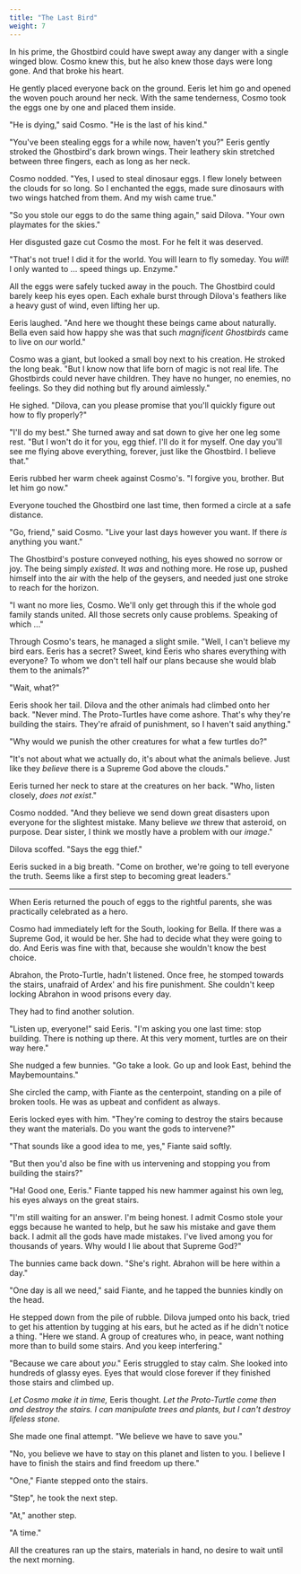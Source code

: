 ```yaml
---
title: "The Last Bird"
weight: 7
---
```


In his prime, the Ghostbird could have swept away any danger with a single winged blow. Cosmo knew this, but he also knew those days were long gone. And that broke his heart.

He gently placed everyone back on the ground. Eeris let him go and opened the woven pouch around her neck. With the same tenderness, Cosmo took the eggs one by one and placed them inside.

"He is dying," said Cosmo. "He is the last of his kind."

"You've been stealing eggs for a while now, haven't you?" Eeris gently stroked the Ghostbird's dark brown wings. Their leathery skin stretched between three fingers, each as long as her neck.

Cosmo nodded. "Yes, I used to steal dinosaur eggs. I flew lonely between the clouds for so long. So I enchanted the eggs, made sure dinosaurs with two wings hatched from them. And my wish came true."

"So you stole our eggs to do the same thing again," said Dilova. "Your own playmates for the skies." 

Her disgusted gaze cut Cosmo the most. For he felt it was deserved.

"That's not true! I did it for the world. You will learn to fly someday. You _will_! I only wanted to ... speed things up. Enzyme."

All the eggs were safely tucked away in the pouch. The Ghostbird could barely keep his eyes open. Each exhale burst through Dilova's feathers like a heavy gust of wind, even lifting her up.

Eeris laughed. "And here we thought these beings came about naturally. Bella even said how happy she was that such _magnificent Ghostbirds_ came to live on _our_ world."

Cosmo was a giant, but looked a small boy next to his creation. He stroked the long beak. "But I know now that life born of magic is not real life. The Ghostbirds could never have children. They have no hunger, no enemies, no feelings. So they did nothing but fly around aimlessly."

He sighed. "Dilova, can you please promise that you'll quickly figure out how to fly properly?"

"I'll do my best." She turned away and sat down to give her one leg some rest. "But I won't do it for you, egg thief. I'll do it for myself. One day you'll see me flying above everything, forever, just like the Ghostbird. I believe that."

Eeris rubbed her warm cheek against Cosmo's. "I forgive you, brother. But let him go now."

Everyone touched the Ghostbird one last time, then formed a circle at a safe distance. 

"Go, friend," said Cosmo. "Live your last days however you want. If there _is_ anything you want."

The Ghostbird's posture conveyed nothing, his eyes showed no sorrow or joy. The being simply _existed_. It _was_ and nothing more. He rose up, pushed himself into the air with the help of the geysers, and needed just one stroke to reach for the horizon.

"I want no more lies, Cosmo. We'll only get through this if the whole god family stands united. All those secrets only cause problems. Speaking of which ..."

Through Cosmo's tears, he managed a slight smile. "Well, I can't believe my bird ears. Eeris has a secret? Sweet, kind Eeris who shares everything with everyone? To whom we don't tell half our plans because she would blab them to the animals?"

"Wait, what?" 

Eeris shook her tail. Dilova and the other animals had climbed onto her back. "Never mind. The Proto-Turtles have come ashore. That's why they're building the stairs. They're afraid of punishment, so I haven't said anything."

"Why would we punish the other creatures for what a few turtles do?"

"It's not about what we actually do, it's about what the animals believe. Just like they _believe_ there is a Supreme God above the clouds." 

Eeris turned her neck to stare at the creatures on her back. "Who, listen closely, _does not exist_."

Cosmo nodded. "And they believe we send down great disasters upon everyone for the slightest mistake. Many believe _we_ threw that asteroid, on purpose. Dear sister, I think we mostly have a problem with our _image_."

Dilova scoffed. "Says the egg thief."

Eeris sucked in a big breath. "Come on brother, we're going to tell everyone the truth. Seems like a first step to becoming great leaders."

___

When Eeris returned the pouch of eggs to the rightful parents, she was practically celebrated as a hero.

Cosmo had immediately left for the South, looking for Bella. If there was a Supreme God, it would be her. She had to decide what they were going to do. And Eeris was fine with that, because she wouldn't know the best choice.

Abrahon, the Proto-Turtle, hadn't listened. Once free, he stomped towards the stairs, unafraid of Ardex' and his fire punishment. She couldn't keep locking Abrahon in wood prisons every day. 

They had to find another solution.

"Listen up, everyone!" said Eeris. "I'm asking you one last time: stop building. There is nothing up there. At this very moment, turtles are on their way here."

She nudged a few bunnies. "Go take a look. Go up and look East, behind the Maybemountains."

She circled the camp, with Fiante as the centerpoint, standing on a pile of broken tools. He was as upbeat and confident as always. 

Eeris locked eyes with him. "They're coming to destroy the stairs because they want the materials. Do you want the gods to intervene?"

"That sounds like a good idea to me, yes," Fiante said softly.

"But then you'd also be fine with us intervening and stopping you from building the stairs?"

"Ha! Good one, Eeris." Fiante tapped his new hammer against his own leg, his eyes always on the great stairs.

"I'm still waiting for an answer. I'm being honest. I admit Cosmo stole your eggs because he wanted to help, but he saw his mistake and gave them back. I admit all the gods have made mistakes. I've lived among you for thousands of years. Why would I lie about that Supreme God?"

The bunnies came back down. "She's right. Abrahon will be here within a day."

"One day is all we need," said Fiante, and he tapped the bunnies kindly on the head.

He stepped down from the pile of rubble. Dilova jumped onto his back, tried to get his attention by tugging at his ears, but he acted as if he didn't notice a thing. "Here we stand. A group of creatures who, in peace, want nothing more than to build some stairs. And you keep interfering."

"Because we care about _you_." Eeris struggled to stay calm. She looked into hundreds of glassy eyes. Eyes that would close forever if they finished those stairs and climbed up.

_Let Cosmo make it in time,_ Eeris thought. _Let the Proto-Turtle come then and destroy the stairs. I can manipulate trees and plants, but I can't destroy lifeless stone._

She made one final attempt. "We believe we have to save you."

"No, you believe we have to stay on this planet and listen to you. I believe I have to finish the stairs and find freedom up there."

"One," Fiante stepped onto the stairs.

"Step", he took the next step. 

"At," another step.

"A time."

All the creatures ran up the stairs, materials in hand, no desire to wait until the next morning.
